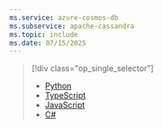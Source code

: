 ```yaml
---
ms.service: azure-cosmos-db
ms.subservice: apache-cassandra
ms.topic: include
ms.date: 07/15/2025
---
```


> [!div class="op_single_selector"]
>
> - [Python](../quickstart-python.md)
> - [TypeScript](../quickstart-nodejs.md)
> - [JavaScript](../quickstart-nodejs.md)
> - [C#](../quickstart-dotnet.md)
>
